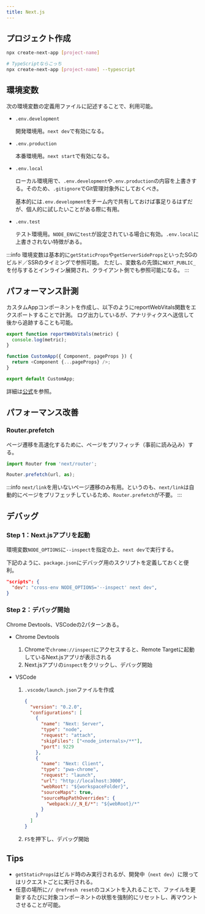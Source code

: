 ```yaml
---
title: Next.js
---
```


## プロジェクト作成

```bash
npx create-next-app [project-name]

# TypeScriptならこっち
npx create-next-app [project-name] --typescript
```

## 環境変数

次の環境変数の定義用ファイルに記述することで、利用可能。

- `.env.development`

  開発環境用。`next dev`で有効になる。

- `.env.production`

  本番環境用。`next start`で有効になる。

- `.env.local`

  ローカル環境用で、`.env.development`や`.env.production`の内容を上書きする。そのため、`.gitignore`でGit管理対象外にしておくべき。

  基本的には`.env.development`をチーム内で共有しておけば事足りるはずだが、個人的に試したいことがある際に有用。

- `.env.test`

  テスト環境用。`NODE_ENV`に`test`が設定されている場合に有効。`.env.local`に上書きされない特徴がある。

:::info
環境変数は基本的に`getStaticProps`や`getServerSideProps`といったSGのビルド／SSRのタイミングで参照可能。
ただし、変数名の先頭に`NEXT_PUBLIC_`を付与するとインライン展開され、クライアント側でも参照可能になる。
:::

## パフォーマンス計測

カスタムAppコンポーネントを作成し、以下のようにreportWebVitals関数をエクスポートすることで計測。
ログ出力しているが、アナリティクスへ送信して後から追跡することも可能。

```ts title=pages/_app.js
export function reportWebVitals(metric) {
  console.log(metric);
}

function CustomApp({ Component, pageProps }) {
  return <Component {...pageProps} />;
}

export default CustomApp;
```

詳細は[公式](https://nextjs.org/docs/advanced-features/measuring-performance)を参照。

## パフォーマンス改善

### Router.prefetch

ページ遷移を高速化するために、ページをプリフィッチ（事前に読み込み）する。

```ts
import Router from 'next/router';

Router.prefetch(url, as);
```

:::info
`next/link`を用いないページ遷移のみ有用。というのも、`next/link`は自動的にページをプリフェッチしているため、`Router.prefetch`が不要。
:::

## デバッグ

### Step 1：Next.jsアプリを起動

環境変数`NODE_OPTIONS`に`--inspect`を指定の上、`next dev`で実行する。

下記のように、`package.json`にデバッグ用のスクリプトを定義しておくと便利。

```json title=package.json
"scripts": {
  "dev": "cross-env NODE_OPTIONS='--inspect' next dev",
}
```

### Step 2：デバッグ開始

Chrome Devtools、VSCodeの2パターンある。

- Chrome Devtools

  1. Chromeで`chrome://inspect`にアクセスすると、Remote Targetに起動しているNext.jsアプリが表示される
  2. Next.jsアプリの`inspect`をクリックし、デバッグ開始

- VSCode

  1. `.vscode/launch.json`ファイルを作成

     ```json title=.vscode/launch.json
     {
       "version": "0.2.0",
       "configurations": [
         {
           "name": "Next: Server",
           "type": "node",
           "request": "attach",
           "skipFiles": ["<node_internals>/**"],
           "port": 9229
         },
         {
           "name": "Next: Client",
           "type": "pwa-chrome",
           "request": "launch",
           "url": "http://localhost:3000",
           "webRoot": "${workspaceFolder}",
           "sourceMaps": true,
           "sourceMapPathOverrides": {
             "webpack://_N_E/*": "${webRoot}/*"
           }
         }
       ]
     }
     ```

  2. `F5`を押下し、デバッグ開始

## Tips

- `getStaticProps`はビルド時のみ実行されるが、開発中（`next dev`）に限ってはリクエストごとに実行される。
- 任意の場所に`// @refresh reset`のコメントを入れることで、ファイルを更新するたびに対象コンポーネントの状態を強制的にリセットし、再マウントさせることが可能。
